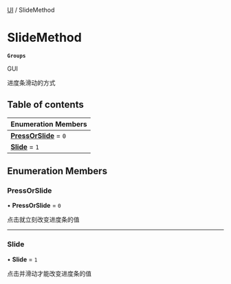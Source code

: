[UI](../modules/UI.UI.md) / SlideMethod

# SlideMethod <Badge type="tip" text="Enumeration" /> <Score text="SlideMethod" />

**`Groups`**

GUI

进度条滑动的方式

## Table of contents

| Enumeration Members |
| :-----|
| **[PressOrSlide](UI.SlideMethod.md#pressorslide)** = ``0`` <br> |
| **[Slide](UI.SlideMethod.md#slide)** = ``1`` <br> |

## Enumeration Members

### PressOrSlide <Score text="PressOrSlide" /> 

• **PressOrSlide** = ``0``

点击就立刻改变进度条的值

___

### Slide <Score text="Slide" /> 

• **Slide** = ``1``

点击并滑动才能改变进度条的值
